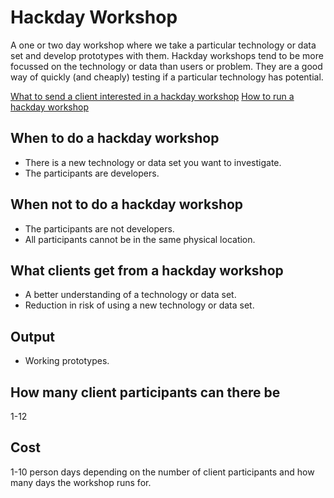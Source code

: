 # Hackday Workshop
A one or two day workshop where we take a particular technology or data set and develop prototypes with them. Hackday workshops tend to be more focussed on the technology or data than users or problem. They are a good way of quickly (and cheaply) testing if a particular technology has potential.

[What to send a client interested in a hackday workshop](external.md)
[How to run a hackday workshop](how-to.md)

## When to do a hackday workshop
* There is a new technology or data set you want to investigate.
* The participants are developers.

## When not to do a hackday workshop
* The participants are not developers.
* All participants cannot be in the same physical location.

## What clients get from a hackday workshop
* A better understanding of a technology or data set.
* Reduction in risk of using a new technology or data set.

## Output
* Working prototypes.

## How many client participants can there be
1-12

## Cost
1-10 person days depending on the number of client participants and how many days the workshop runs for.
